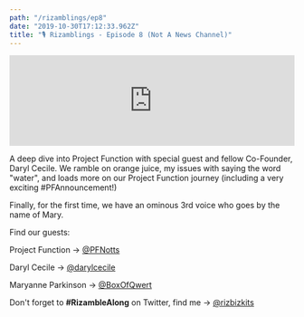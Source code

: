```yaml
---
path: "/rizamblings/ep8"
date: "2019-10-30T17:12:33.962Z"
title: "🎙️ Rizamblings - Episode 8 (Not A News Channel)"
---
```


<iframe src="https://pods.slantedpress.com/embed/3/6e1864d35817e6bfa3d2619ce4342ded" width="100%" height="160px" style="border:none"></iframe>

A deep dive into Project Function with special guest and fellow Co-Founder, Daryl Cecile. We ramble on orange juice, my issues with saying the word "water", and loads more on our Project Function journey (including a very exciting #PFAnnouncement!)  

Finally, for the first time, we have an ominous 3rd voice who goes by the name of Mary.  

Find our guests:  


Project Function -> <a href="https://twitter.com/pfnotts">@PFNotts</a> 

Daryl Cecile -> <a href="https://twitter.com/darylcecile">@darylcecile</a> 

Maryanne Parkinson -> <a href="https://twitter.com/BoxOfQwert">@BoxOfQwert</a>


Don't forget to **#RizambleAlong** on Twitter, find me -> <a href="https://twitter.com/rizbizkits">@rizbizkits</a>
